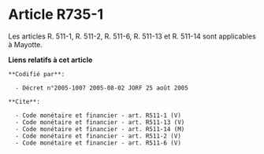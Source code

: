 # Article R735-1

Les articles R. 511-1, R. 511-2, R. 511-6, R. 511-13 et R. 511-14 sont applicables à Mayotte.

**Liens relatifs à cet article**

	**Codifié par**:

	  - Décret n°2005-1007 2005-08-02 JORF 25 août 2005

	**Cite**:

	  - Code monétaire et financier - art. R511-1 (V)
	  - Code monétaire et financier - art. R511-13 (V)
	  - Code monétaire et financier - art. R511-14 (M)
	  - Code monétaire et financier - art. R511-2 (V)
	  - Code monétaire et financier - art. R511-6 (V)
